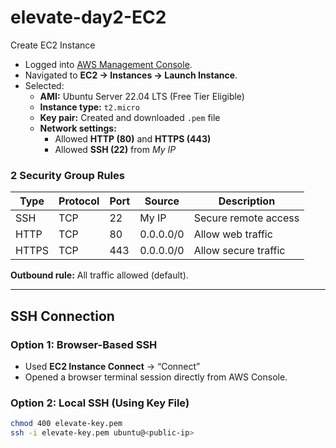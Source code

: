 # elevate-day2-EC2
Create EC2 Instance
- Logged into [AWS Management Console](https://aws.amazon.com/console/).  
- Navigated to **EC2 → Instances → Launch Instance**.  
- Selected:
  - **AMI:** Ubuntu Server 22.04 LTS (Free Tier Eligible)
  - **Instance type:** `t2.micro`
  - **Key pair:** Created and downloaded `.pem` file
  - **Network settings:**
    - Allowed **HTTP (80)** and **HTTPS (443)**
    - Allowed **SSH (22)** from *My IP*

### 2️ Security Group Rules
| Type | Protocol | Port | Source | Description |
|------|-----------|------|---------|-------------|
| SSH | TCP | 22 | My IP | Secure remote access |
| HTTP | TCP | 80 | 0.0.0.0/0 | Allow web traffic |
| HTTPS | TCP | 443 | 0.0.0.0/0 | Allow secure traffic |

 **Outbound rule:** All traffic allowed (default).

---

##  SSH Connection

### Option 1: Browser-Based SSH
- Used **EC2 Instance Connect** → “Connect”  
- Opened a browser terminal session directly from AWS Console.

### Option 2: Local SSH (Using Key File)
```bash
chmod 400 elevate-key.pem
ssh -i elevate-key.pem ubuntu@<public-ip>
